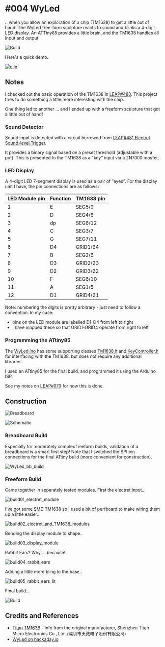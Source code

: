 # #004 WyLed

.. when you allow an exploration of a chip (TM1638) to get a little out of hand! The WyLed free-form sculpture reacts to sound and blinks a 4-digit LED display.
An ATTiny85 provides a little brain, and the TM1638 handles all input and output.

![Build](./assets/WyLed_build.jpg?raw=true)

Here's a quick demo..

[![clip](https://img.youtube.com/vi/nnLa_BCAwtQ/0.jpg)](https://www.youtube.com/watch?v=nnLa_BCAwtQ)

## Notes

I checked out the basic operation of the TM1638 in
[LEAP#480](https://leap.tardate.com/playground/led7segment/tm1638/).
This project tries to do something a little more interesting with the chip.

One thing led to another ... and I ended up with a freeform sculpture that got a little out of hand!

### Sound Detector

Sound input is detected with a circuit borrowed from
[LEAP#481 Electret Sound-level Trigger](https://leap.tardate.com/electronics101/electret/soundleveltrigger/).

It provides a binary signal based on a preset threshold (adjustable with a pot).
This is presented to the TM1638 as a "key" input via a 2N7000 mosfet.

### LED Display

A 4-digit LED 7-segment display is used as a pair of "eyes".
For the display unit I have, the pin connections are as follows:

| LED Module pin | Function | TM1638 pin |
|----------------|----------|------------|
| 1              | E        | SEG5/9     |
| 2              | D        | SEG4/8     |
| 3              | dp       | SEG8/12    |
| 4              | C        | SEG3/7     |
| 5              | G        | SEG7/11    |
| 6              | D4       | GRID1/24   |
| 7              | B        | SEG2/6     |
| 8              | D3       | GRID2/23   |
| 9              | D2       | GRID3/22   |
| 10             | F        | SEG6/10    |
| 11             | A        | SEG1/5     |
| 12             | D1       | GRID4/21   |

Note: numbering the digits is pretty arbitrary - just need to follow a convention. In my case:

* pins on the LED module are labelled D1-D4 from left to right
* I have mapped these so that GRID1-GRID4 operate from right to left

### Programming the ATtiny85

The [WyLed.ino](./WyLed.ino) has some supporting classes [TM1638.h](./TM1638.h) and [KeyController.h](./KeyController.h)
for interfacing with the TM1638, but does not require any additional libraries.

I used an ATtiny85 for the final build,
and programmed it using the Arduino ISP.

See my notes on
[LEAP#070](https://leap.tardate.com/playground/attiny/programmingwitharduinoisp/)
for how this is done.

## Construction

![Breadboard](./assets/WyLed_bb.jpg?raw=true)

![Schematic](./assets/WyLed_schematic.jpg?raw=true)

### Breadboard Build

Especially for moderately complex freeform builds, validation of a breadboard is a smart first step!
Note that I switched the SPI pin connections for the final ATtiny build (more convenient for construction).

![WyLed_bb_build](./assets/WyLed_bb_build.jpg?raw=true)

### Freeform Build

Came together in separately tested modules. First the electret input..

![build01_electret_module](./assets/build01_electret_module.jpg?raw=true)

I've got some SMD TM1638 so I used a bit of perfboard to make wiring them up a little easier..

![build02_electret_and_TM1638_modules](./assets/build02_electret_and_TM1638_modules.jpg?raw=true)

Bending the display module to shape..

![build03_display_module](./assets/build03_display_module.jpg?raw=true)

Rabbit Ears? Why ... because!

![build04_rabbit_ears](./assets/build04_rabbit_ears.jpg?raw=true)

Adding a little more bling to the base..

![build05_rabbit_ears_lit](./assets/build05_rabbit_ears_lit.jpg?raw=true)

Final build...

![Build](./assets/WyLed_build.jpg?raw=true)

## Credits and References

* [Titan TM1638](http://www.titanmec.com/index.php/en/product/view/id/303.html) - info from the original manufacturer, Shenzhen Titan Micro Electronics Co., Ltd. (深圳市天微电子股份有限公司)
* [WyLed on hackaday.io](https://hackaday.io/project/167034-wyled)
